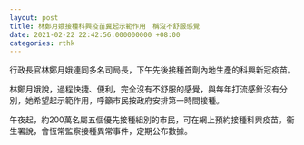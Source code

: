 ```yaml
---
layout: post
title: 林鄭月娥接種科興疫苗冀起示範作用　稱沒不舒服感覺
date: 2021-02-22 22:42:56.000000000 +08:00
categories: rthk
---
```


行政長官林鄭月娥連同多名司局長，下午先後接種首劑內地生產的科興新冠疫苗。

林鄭月娥說，過程快捷、便利，完全沒有不舒服的感覺，與每年打流感針沒有分別，她希望起示範作用，呼籲市民按政府安排第一時間接種。

午夜起，約200萬名屬五個優先接種組別的市民，可在網上預約接種科興疫苗。衞生署說，會恆常監察接種異常事件，定期公布數據。
